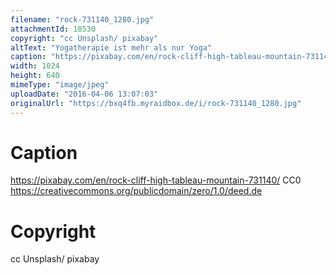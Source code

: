 ```yaml
---
filename: "rock-731140_1280.jpg"
attachmentId: 18530
copyright: "cc Unsplash/ pixabay"
altText: "Yogatherapie ist mehr als nur Yoga"
caption: "https://pixabay.com/en/rock-cliff-high-tableau-mountain-731140/\nCC0\nhttps://creativecommons.org/publicdomain/zero/1.0/deed.de"
width: 1024
height: 640
mimeType: "image/jpeg"
uploadDate: "2016-04-06 13:07:03"
originalUrl: "https://bxq4fb.myraidbox.de/i/rock-731140_1280.jpg"
---
```


# Caption

https://pixabay.com/en/rock-cliff-high-tableau-mountain-731140/
CC0
https://creativecommons.org/publicdomain/zero/1.0/deed.de

# Copyright

cc Unsplash/ pixabay
